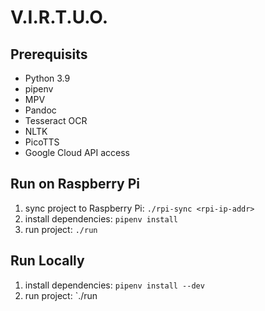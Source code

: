 # V.I.R.T.U.O.

## Prerequisits

* Python 3.9
* pipenv
* MPV
* Pandoc
* Tesseract OCR
* NLTK
* PicoTTS
* Google Cloud API access

## Run on Raspberry Pi

1. sync project to Raspberry Pi: `./rpi-sync <rpi-ip-addr>`
2. install dependencies: `pipenv install`
3. run project: `./run`

## Run Locally

1. install dependencies: `pipenv install --dev`
2. run project: `./run
